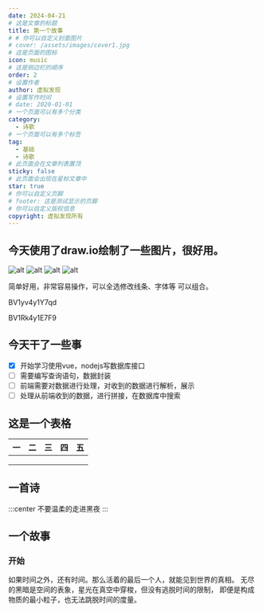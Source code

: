 ```yaml
---
date: 2024-04-21
# 这是文章的标题
title: 第一个故事
# # 你可以自定义封面图片
# cover: /assets/images/cover1.jpg
# 这是页面的图标
icon: music
# 这是侧边栏的顺序
order: 2
# 设置作者
author: 虚拟发现
# 设置写作时间
# date: 2020-01-01
# 一个页面可以有多个分类
category:
  - 诗歌
# 一个页面可以有多个标签
tag:
  - 基础
  - 诗歌
# 此页面会在文章列表置顶
sticky: false
# 此页面会出现在星标文章中
star: true
# 你可以自定义页脚
# footer: 这是测试显示的页脚
# 你可以自定义版权信息
copyright: 虚拟发现所有
---
```



<!-- more -->
## 今天使用了draw.io绘制了一些图片，很好用。
![alt](https://aigc456-1322485937.cos.ap-chengdu.myqcloud.com/load/202404242252475.png)
![alt](https://aigc456-1322485937.cos.ap-chengdu.myqcloud.com/load/202404242253562.png)
![alt](https://aigc456-1322485937.cos.ap-chengdu.myqcloud.com/load/202404242253971.png)
![alt](https://aigc456-1322485937.cos.ap-chengdu.myqcloud.com/load/202404242254131.png)

简单好用，非常容易操作，可以全选修改线条、字体等
可以组合。

BV1yv4y1Y7qd

BV1Rk4y1E7F9

## 今天干了一些事
- [x] 开始学习使用vue，nodejs写数据库接口
- [ ] 需要编写查询语句，数据封装
- [ ] 前端需要对数据进行处理，对收到的数据进行解析，展示
- [ ] 处理从前端收到的数据，进行拼接，在数据库中搜索
  
## 这是一个表格
|  一 |二   |三   | 四  |  五 |
|:-:|:-:|:-:|:-:|:-:|
|   |   |   |   |   |
|   |   |   |   |   |
|   |   |   |   |   |

## 一首诗

:::center
不要温柔的走进黑夜
:::

## 一个故事
### 开始
如果时间之外，还有时间。那么活着的最后一个人，就能见到世界的真相。
无尽的黑暗是空间的表象，星光在真空中穿梭，但没有逃脱时间的限制，
即便是构成物质的最小粒子，也无法跳脱时间的度量。
